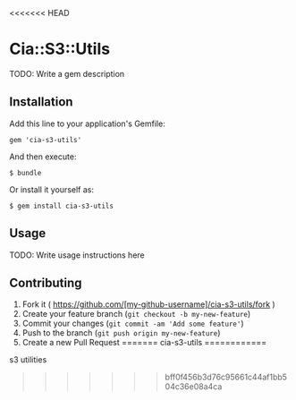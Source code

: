 <<<<<<< HEAD
# Cia::S3::Utils

TODO: Write a gem description

## Installation

Add this line to your application's Gemfile:

    gem 'cia-s3-utils'

And then execute:

    $ bundle

Or install it yourself as:

    $ gem install cia-s3-utils

## Usage

TODO: Write usage instructions here

## Contributing

1. Fork it ( https://github.com/[my-github-username]/cia-s3-utils/fork )
2. Create your feature branch (`git checkout -b my-new-feature`)
3. Commit your changes (`git commit -am 'Add some feature'`)
4. Push to the branch (`git push origin my-new-feature`)
5. Create a new Pull Request
=======
cia-s3-utils
============

s3 utilities
>>>>>>> bff0f456b3d76c95661c44af1bb504c36e08a4ca
